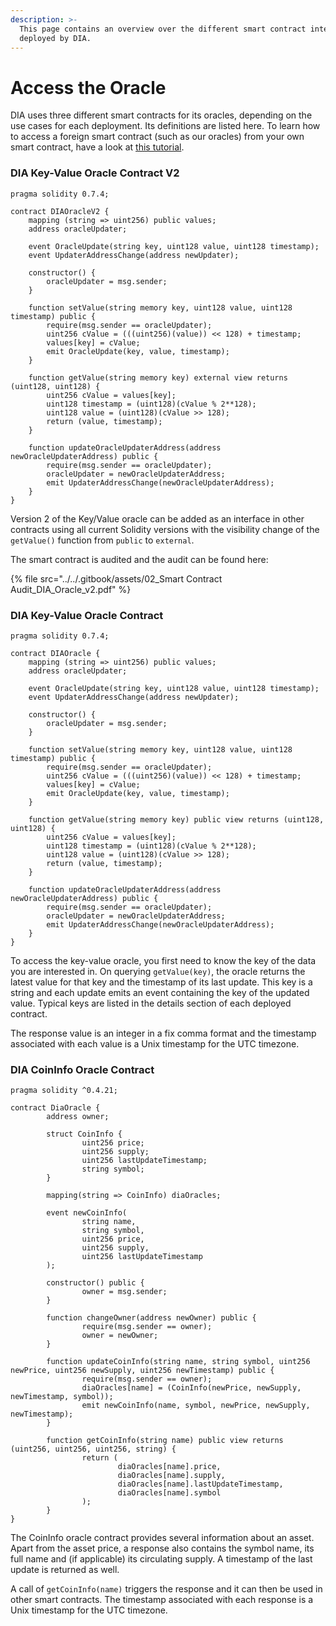 ```yaml
---
description: >-
  This page contains an overview over the different smart contract interfaces
  deployed by DIA.
---
```


# Access the Oracle

DIA uses three different smart contracts for its oracles, depending on the use cases for each deployment. Its definitions are listed here. To learn how to access a foreign smart contract (such as our oracles) from your own smart contract, have a look at [this tutorial](https://ethereum.org/en/developers/tutorials/interact-with-other-contracts-from-solidity/).

### DIA Key-Value Oracle Contract V2

```
pragma solidity 0.7.4;

contract DIAOracleV2 {
    mapping (string => uint256) public values;
    address oracleUpdater;
    
    event OracleUpdate(string key, uint128 value, uint128 timestamp);
    event UpdaterAddressChange(address newUpdater);
    
    constructor() {
        oracleUpdater = msg.sender;
    }
    
    function setValue(string memory key, uint128 value, uint128 timestamp) public {
        require(msg.sender == oracleUpdater);
        uint256 cValue = (((uint256)(value)) << 128) + timestamp;
        values[key] = cValue;
        emit OracleUpdate(key, value, timestamp);
    }
    
    function getValue(string memory key) external view returns (uint128, uint128) {
        uint256 cValue = values[key];
        uint128 timestamp = (uint128)(cValue % 2**128);
        uint128 value = (uint128)(cValue >> 128);
        return (value, timestamp);
    }
    
    function updateOracleUpdaterAddress(address newOracleUpdaterAddress) public {
        require(msg.sender == oracleUpdater);
        oracleUpdater = newOracleUpdaterAddress;
        emit UpdaterAddressChange(newOracleUpdaterAddress);
    }
}

```

Version 2 of the Key/Value oracle can be added as an interface in other contracts using all current Solidity versions with the visibility change of the `getValue()` function from `public` to `external`.

The smart contract is audited and the audit can be found here:

{% file src="../../.gitbook/assets/02_Smart Contract Audit_DIA_Oracle_v2.pdf" %}

### DIA Key-Value Oracle Contract

```
pragma solidity 0.7.4;

contract DIAOracle {
    mapping (string => uint256) public values;
    address oracleUpdater;
    
    event OracleUpdate(string key, uint128 value, uint128 timestamp);
    event UpdaterAddressChange(address newUpdater);
    
    constructor() {
        oracleUpdater = msg.sender;
    }
    
    function setValue(string memory key, uint128 value, uint128 timestamp) public {
        require(msg.sender == oracleUpdater);
        uint256 cValue = (((uint256)(value)) << 128) + timestamp;
        values[key] = cValue;
        emit OracleUpdate(key, value, timestamp);
    }
    
    function getValue(string memory key) public view returns (uint128, uint128) {
        uint256 cValue = values[key];
        uint128 timestamp = (uint128)(cValue % 2**128);
        uint128 value = (uint128)(cValue >> 128);
        return (value, timestamp);
    }
    
    function updateOracleUpdaterAddress(address newOracleUpdaterAddress) public {
        require(msg.sender == oracleUpdater);
        oracleUpdater = newOracleUpdaterAddress;
        emit UpdaterAddressChange(newOracleUpdaterAddress);
    }
}
```

To access the key-value oracle, you first need to know the key of the data you are interested in. On querying `getValue(key)`, the oracle returns the latest value for that key and the timestamp of its last update. This key is a string and each update emits an event containing the key of the updated value. Typical keys are listed in the details section of each deployed contract.

The response value is an integer in a fix comma format and the timestamp associated with each value is a Unix timestamp for the UTC timezone.

### DIA CoinInfo Oracle Contract

```
pragma solidity ^0.4.21;

contract DiaOracle {
        address owner;

        struct CoinInfo {
                uint256 price;
                uint256 supply;
                uint256 lastUpdateTimestamp;
                string symbol;
        }

        mapping(string => CoinInfo) diaOracles;

        event newCoinInfo(
                string name,
                string symbol,
                uint256 price,
                uint256 supply,
                uint256 lastUpdateTimestamp
        );
    
        constructor() public {
                owner = msg.sender;
        }

        function changeOwner(address newOwner) public {
                require(msg.sender == owner);
                owner = newOwner;
        }
    
        function updateCoinInfo(string name, string symbol, uint256 newPrice, uint256 newSupply, uint256 newTimestamp) public {
                require(msg.sender == owner);
                diaOracles[name] = (CoinInfo(newPrice, newSupply, newTimestamp, symbol));
                emit newCoinInfo(name, symbol, newPrice, newSupply, newTimestamp);
        }
    
        function getCoinInfo(string name) public view returns (uint256, uint256, uint256, string) {
                return (
                        diaOracles[name].price,
                        diaOracles[name].supply,
                        diaOracles[name].lastUpdateTimestamp,
                        diaOracles[name].symbol
                );
        }
}
```

The CoinInfo oracle contract provides several information about an asset. Apart from the asset price, a response also contains the symbol name, its full name and (if applicable) its circulating supply. A timestamp of the last update is returned as well.

A call of `getCoinInfo(name)` triggers the response and it can then be used in other smart contracts. The timestamp associated with each response is a Unix timestamp for the UTC timezone.
